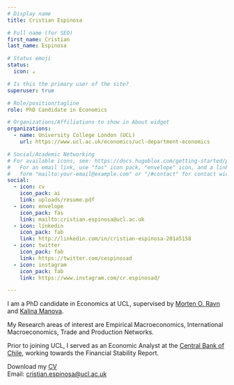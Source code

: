 ```yaml
---
# Display name
title: Cristian Espinosa

# Full name (for SEO)
first_name: Cristian
last_name: Espinosa

# Status emoji
status:
  icon: ☕️

# Is this the primary user of the site?
superuser: true

# Role/position/tagline
role: PhD Candidate in Economics

# Organizations/Affiliations to show in About widget
organizations:
  - name: University College London (UCL)
    url: https://www.ucl.ac.uk/economics/ucl-department-economics

# Social/Academic Networking
# For available icons, see: https://docs.hugoblox.com/getting-started/page-builder/#icons
#   For an email link, use "fas" icon pack, "envelope" icon, and a link in the
#   form "mailto:your-email@example.com" or "/#contact" for contact widget.
social:
  - icon: cv
    icon_pack: ai
    link: uploads/resume.pdf
  - icon: envelope
    icon_pack: fas
    link: mailto:cristian.espinosa@ucl.ac.uk
  - icon: linkedin
    icon_pack: fab
    link: http://linkedin.com/in/cristian-espinosa-201a5158
  - icon: twitter
    icon_pack: fab
    link: https://twitter.com/cespinosad
  - icon: instagram
    icon_pack: fab
    link: https://www.instagram.com/cr.espinosad/

---
```


I am a PhD candidate in Economics at UCL, supervised by [Morten O. Ravn](https://sites.google.com/view/mortenoravn/home) and [Kalina Manova](https://www.kalinamanova.com).

My Research areas of interest are Empirical Macroeconomics, International Macroeconomics, Trade and Production Networks.

Prior to joining UCL, I served as an Economic Analyst at the [Central Bank of Chile](https://www.bcentral.cl/en/home), working towards the Financial Stability Report.

Download my [CV](uploads/resume.pdf)                                                                                                                                                                  
Email: [cristian.espinosa@ucl.ac.uk](mailto:cristian.espinosa@ucl.ac.uk)
